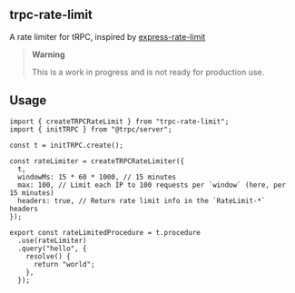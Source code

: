 ## trpc-rate-limit

A rate limiter for tRPC, inspired by [express-rate-limit](https://github.com/express-rate-limit/express-rate-limit)

> **Warning**
>
> This is a work in progress and is not ready for production use.

## Usage

```tsx
import { createTRPCRateLimit } from "trpc-rate-limit";
import { initTRPC } from "@trpc/server";

const t = initTRPC.create();

const rateLimiter = createTRPCRateLimiter({
  t,
  windowMs: 15 * 60 * 1000, // 15 minutes
  max: 100, // Limit each IP to 100 requests per `window` (here, per 15 minutes)
  headers: true, // Return rate limit info in the `RateLimit-*` headers
});

export const rateLimitedProcedure = t.procedure
  .use(rateLimiter)
  .query("hello", {
    resolve() {
      return "world";
    },
  });
```

